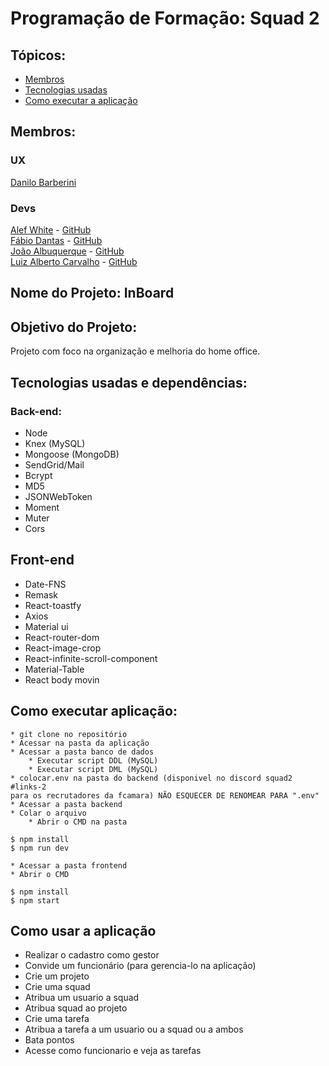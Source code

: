 # Programação de Formação: Squad 2


## Tópicos:
* [Membros](#-Membros)
* [Tecnologias usadas](#-Tecnologias)
* [Como executar a aplicação](#-Como)

## Membros:
### UX
[Danilo Barberini](https://www.linkedin.com/in/danilo-barberini-ordine-974b3a116/)
### Devs
[Alef White](https://www.linkedin.com/in/alef-white-949223123/) - [GitHub](https://github.com/alefwhite)  
[Fábio Dantas](https://www.linkedin.com/in/fabio-dantas-da-cruz/) - [GitHub](https://github.com/FabioDantasCruz)  
[João Albuquerque](https://www.linkedin.com/in/joão-albuquerque-7bb562161/) - [GitHub](https://github.com/joaomarcos70)  
[Luiz Alberto Carvalho](https://www.linkedin.com/in/luiz-alberto-russo-carvalho-004003175/) - [GitHub](https://github.com/carvalhoLuiz/)  
## Nome do Projeto: InBoard

## Objetivo do Projeto:
 Projeto com foco na organização e melhoria do home office.

## Tecnologias usadas e dependências:
### Back-end:
* Node
* Knex (MySQL)
* Mongoose (MongoDB)
* SendGrid/Mail
* Bcrypt 
* MD5 
* JSONWebToken
* Moment
* Muter
* Cors

## Front-end
* Date-FNS
* Remask
* React-toastfy
* Axios
* Material ui
* React-router-dom
* React-image-crop
* React-infinite-scroll-component
* Material-Table
* React body movin

## Como executar aplicação:

    * git clone no repositório
    * Acessar na pasta da aplicação
    * Acessar a pasta banco de dados
    	* Executar script DDL (MySQL)
    	* Executar script DML (MySQL)
    * colocar.env na pasta do backend (disponivel no discord squad2 #links-2 
    para os recrutadores da fcamara) NÃO ESQUECER DE RENOMEAR PARA ".env"
    * Acessar a pasta backend
    * Colar o arquivo 
    	* Abrir o CMD na pasta
    	 
    $ npm install
    $ npm run dev
    
    * Acessar a pasta frontend
    * Abrir o CMD
     
    $ npm install
    $ npm start
 
 ## Como usar a aplicação
* Realizar o cadastro como gestor
* Convide um funcionário (para gerencia-lo na aplicação)
* Crie um projeto
* Crie uma squad
* Atribua um usuario a squad
* Atribua squad ao projeto
* Crie uma tarefa
* Atribua a tarefa a um usuario ou a squad ou a ambos
* Bata pontos
* Acesse como funcionario e veja as tarefas